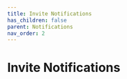 ```yaml
---
title: Invite Notifications
has_children: false
parent: Notifications
nav_order: 2
---
```


# Invite  Notifications
